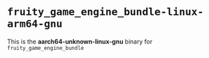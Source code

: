 # `fruity_game_engine_bundle-linux-arm64-gnu`

This is the **aarch64-unknown-linux-gnu** binary for `fruity_game_engine_bundle`
